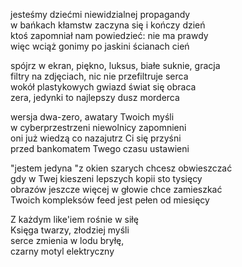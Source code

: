 jesteśmy dziećmi niewidzialnej propagandy  
w bańkach kłamstw zaczyna się i kończy dzień  
ktoś zapomniał nam powiedzieć: nie ma prawdy  
więc wciąż gonimy po jaskini ścianach cień  
  
spójrz w ekran, piękno, luksus, białe suknie, gracja  
filtry na zdjęciach, nic nie przefiltruje serca  
wokół plastykowych gwiazd świat się obraca  
zera, jedynki to najlepszy dusz morderca  
  
wersja dwa-zero, awatary Twoich myśli  
w cyberprzestrzeni niewolnicy zapomnieni  
oni już wiedzą co nazajutrz Ci się przyśni  
przed bankomatem Twego czasu ustawieni  
  
"jestem jedyna "z okien szarych chcesz obwieszczać  
gdy w Twej kieszeni lepszych kopii sto tysięcy  
obrazów jeszcze więcej w głowie chce zamieszkać  
Twoich kompleksów feed jest pełen od miesięcy  
  
  
Z każdym like'iem rośnie w siłę  
Księga twarzy, złodziej myśli  
serce zmienia w lodu bryłę,  
czarny motyl elektryczny  